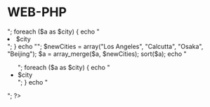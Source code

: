 # WEB-PHP
<?php 
    $a = array("Tokyo", "Mexico city", "New York City", "Mumbai", "Seoul", "Shanghai", "Lagos", "Buenos Aires", "Cairo", "London"<?php $a = array("Tokyo", "Mexico city", "New York City", "Mumbai", "Seoul", "Shanghai", "Lagos", "Buenos Aires", "Cairo", "London");
    echo implode(", ", $a);
    sort($a);
    echo "<ul>";
    foreach ($a as $city) {
        echo "<li>$city</li>";
    }
    echo "</ul>";
    $newCities = array("Los Angeles", "Calcutta", "Osaka", "Beijing");
    $a = array_merge($a, $newCities);
    sort($a);
    echo "<ul>";
    foreach ($a as $city) {
        echo "<li>$city</li>";
    }
    echo "</ul>";
    ?>

<!DOCTYPE html>
<html lang="en">
<head>
    <meta charset="UTF-8">
    <meta name="viewport" content="width=device-width, initial-scale=1.0">
    <title>Document</title>
</head>
<body>
    
</body>
</html>
